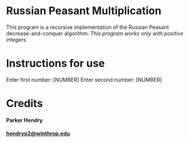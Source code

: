 # Russian Peasant Multiplication
This program is a recursive implementation of the Russian Peasant decrease-and-conquer algorithm. _This program works only with positive integers_.
# Instructions for use
Enter first number: [NUMBER]
Enter second number: [NUMBER]
# Credits
#### Parker Hendry
#### hendryp2@winthrop.edu
